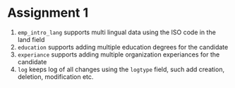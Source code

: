 # Assignment 1

1. `emp_intro_lang`  supports multi lingual data using the ISO code in the land field
1. `education` supports adding multiple education degrees for the candidate
1. `experiance` supports adding multiple organization experiances for the candidate
1. `log` keeps log of all changes using the `logtype` field, such add creation, deletion, modification etc.
